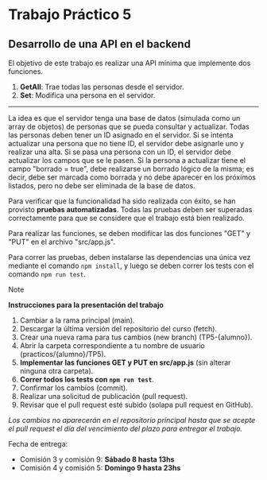 # Trabajo Práctico 5

## Desarrollo de una API en el backend

El objetivo de este trabajo es realizar una API mínima que implemente dos funciones.

1. **GetAll**: Trae todas las personas desde el servidor.
2. **Set**: Modifica una persona en el servidor.

---
La idea es que el servidor tenga una base de datos (simulada como un array de objetos) de personas que se pueda consultar y actualizar.
Todas las personas deben tener un ID asignado en el servidor. 
Si se intenta actualizar una persona que no tiene ID, el servidor debe asignarle uno y realizar una alta.
Si se pasa una persona con un ID, el servidor debe actualizar los campos que se le pasen. 
Si la persona a actualizar tiene el campo "borrado = true", debe realizarse un borrado lógico de la misma; es decir, debe ser marcada como borrada y no debe aparecer en los próximos listados, pero no debe ser eliminada de la base de datos.

Para verificar que la funcionalidad ha sido realizada con éxito, se han provisto **pruebas automatizadas**. 
Todas las pruebas deben ser superadas correctamente para que se considere que el trabajo está bien realizado.

Para realizar las funciones, se deben modificar las dos funciones "GET" y "PUT" en el archivo "src/app.js".

Para correr las pruebas, deben instalarse las dependencias una única vez mediante el comando `npm install`, y luego se deben correr los tests con el comando `npm run test`.

> [!NOTE]
>
> **Instrucciones para la presentación del trabajo**
> 
> 1. Cambiar a la rama principal (main).
> 2. Descargar la última versión del repositorio del curso (fetch).
> 3. Crear una nueva rama para tus cambios (new branch) (TP5-{alumno}).
> 4. Abrir la carpeta correspondiente a tu nombre de usuario (practicos/{alumno}/TP5).
> 5. **Implementar las funciones GET y PUT en src/app.js** (sin alterar ninguna otra carpeta).
> 6. **Correr todos los tests con `npm run test`**.
> 7. Confirmar los cambios (commit).
> 8. Realizar una solicitud de publicación (pull request).
> 9. Revisar que el pull request esté subido (solapa pull request en GitHub).

*Los cambios no aparecerán en el repositorio principal hasta que se acepte el pull request el día del vencimiento del plazo para entregar el trabajo.*

Fecha de entrega: 
- Comisión 3 y comisión 9: **Sábado  8 hasta 13hs**
- Comisión 4 y comisión 5: **Domingo 9 hasta 23hs**